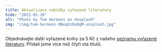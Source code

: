 ```yaml
---
title: Aktualizace nabídky vyřazené literatury
hide: "2022-01-20"
alt: "Photo by Tom Hermans on Unsplash"
img: "/img/tom-hermans-9BoqXzEeQqM-unsplash.jpg"
---
```


Objednávejte další vyřazené knihy za 5 Kč z našeho [seznamu vyřazené literatury](https://knihovna.pedf.cuni.cz/wp/). Přidali jsme více než čtyři sta titulů.
